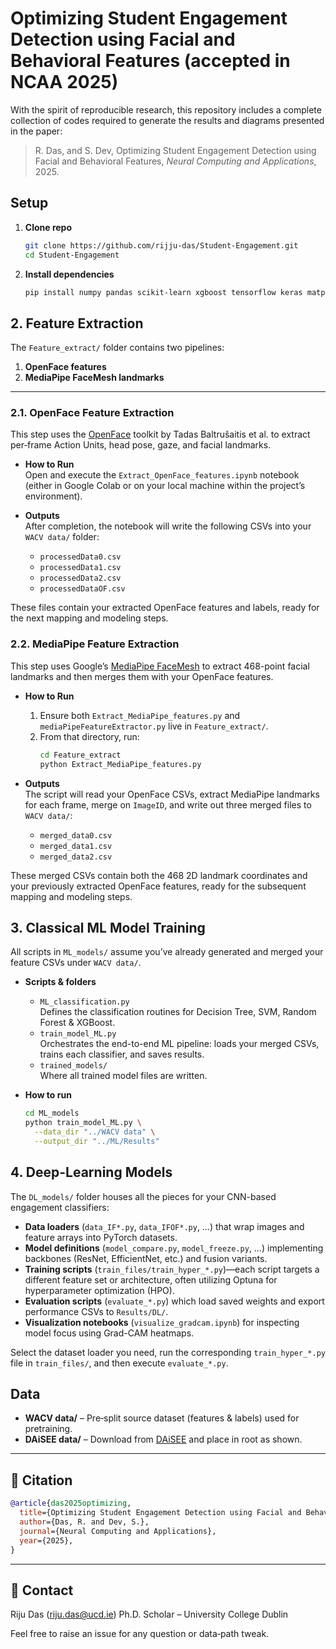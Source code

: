 # Optimizing Student Engagement Detection using Facial and Behavioral Features (accepted in NCAA 2025)

With the spirit of reproducible research, this repository includes a complete collection of codes required to generate the results and diagrams presented in the paper:

> R. Das, and S. Dev, Optimizing Student Engagement Detection using Facial and Behavioral Features, *Neural Computing and Applications*, 2025.




## Setup

1. **Clone repo**  
   ```bash
   git clone https://github.com/rijju-das/Student-Engagement.git
   cd Student-Engagement
   ```

2. **Install dependencies**

   ```bash
   pip install numpy pandas scikit-learn xgboost tensorflow keras matplotlib mediapipe torchviz
   ```

## 2. Feature Extraction

The `Feature_extract/` folder contains two pipelines:

1. **OpenFace features**  
2. **MediaPipe FaceMesh landmarks**

---

### 2.1. OpenFace Feature Extraction

This step uses the [OpenFace](https://github.com/TadasBaltrusaitis/OpenFace) toolkit by Tadas Baltrušaitis et al. to extract per‐frame Action Units, head pose, gaze, and facial landmarks.

- **How to Run**  
  Open and execute the `Extract_OpenFace_features.ipynb` notebook (either in Google Colab or on your local machine within the project’s environment).  

- **Outputs**  
  After completion, the notebook will write the following CSVs into your `WACV data/` folder:  
  - `processedData0.csv`  
  - `processedData1.csv`  
  - `processedData2.csv`  
  - `processedDataOF.csv`  

These files contain your extracted OpenFace features and labels, ready for the next mapping and modeling steps.  


### 2.2. MediaPipe Feature Extraction

This step uses Google’s [MediaPipe FaceMesh](https://github.com/google/mediapipe) to extract 468-point facial landmarks and then merges them with your OpenFace features.

- **How to Run**  
  1. Ensure both `Extract_MediaPipe_features.py` and `mediaPipeFeatureExtractor.py` live in `Feature_extract/`.  
  2. From that directory, run:
     ```bash
     cd Feature_extract
     python Extract_MediaPipe_features.py
     ```

- **Outputs**  
  The script will read your OpenFace CSVs, extract MediaPipe landmarks for each frame, merge on `ImageID`, and write out three merged files to `WACV data/`:
  - `merged_data0.csv`
  - `merged_data1.csv`
  - `merged_data2.csv`

These merged CSVs contain both the 468 2D landmark coordinates and your previously extracted OpenFace features, ready for the subsequent mapping and modeling steps.  


## 3. Classical ML Model Training

All scripts in `ML_models/` assume you’ve already generated and merged your feature CSVs under `WACV data/`.

- **Scripts & folders**  
  - `ML_classification.py`  
    Defines the classification routines for Decision Tree, SVM, Random Forest & XGBoost.  
  - `train_model_ML.py`  
    Orchestrates the end-to-end ML pipeline: loads your merged CSVs, trains each classifier, and saves results.  
  - `trained_models/`  
    Where all trained model files are written.

- **How to run**  
  ```bash
  cd ML_models
  python train_model_ML.py \
    --data_dir "../WACV data" \
    --output_dir "../ML/Results"


## 4. Deep-Learning Models

The `DL_models/` folder houses all the pieces for your CNN-based engagement classifiers:

- **Data loaders** (`data_IF*.py`, `data_IFOF*.py`, …) that wrap images and feature arrays into PyTorch datasets.  
- **Model definitions** (`model_compare.py`, `model_freeze.py`, …) implementing backbones (ResNet, EfficientNet, etc.) and fusion variants.  
- **Training scripts** (`train_files/train_hyper_*.py`)—each script targets a different feature set or architecture, often utilizing Optuna for hyperparameter optimization (HPO).  
- **Evaluation scripts** (`evaluate_*.py`) which load saved weights and export performance CSVs to `Results/DL/`.  
- **Visualization notebooks** (`visualize_gradcam.ipynb`) for inspecting model focus using Grad-CAM heatmaps.

Select the dataset loader you need, run the corresponding `train_hyper_*.py` file in `train_files/`, and then execute `evaluate_*.py`.


## Data

* **WACV data/** – Pre‐split source dataset (features & labels) used for pretraining.
* **DAiSEE data/** – Download from [DAiSEE](https://sites.google.com/view/daisee/) and place in root as shown.

---

## 📖 Citation

```bibtex
@article{das2025optimizing,
  title={Optimizing Student Engagement Detection using Facial and Behavioral Features},
  author={Das, R. and Dev, S.},
  journal={Neural Computing and Applications},
  year={2025},
}
```

---

## 👤 Contact

Riju Das ([riju.das@ucd.ie](mailto:riju.das@ucd.ie))
Ph.D. Scholar – University College Dublin

Feel free to raise an issue for any question or data‐path tweak.
